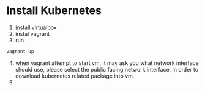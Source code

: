 # Install Kubernetes #
1. install virtualbox 
2. instal vagrant
3. run
```bash
vagrant up
```
4. when vagrant attempt to start vm, it may ask you what network interface should use, please select the public facing network interface, in order to download kubernetes related package into vm.
5. 

